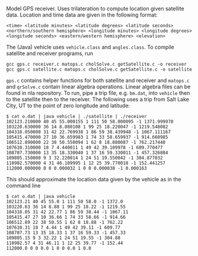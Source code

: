 Model GPS receiver. 
Uses trilateration to compute location given satellite data. 
Location and time data are given in the following format: 
```
<time> <latitude minutes> <latitude degrees> <latitude seconds> <northern/southern hemisphere> <longitude minutes> <longitude degrees> <longitude seconds> <eastern/western hemisphere> <elevation>
```
The (Java) vehicle uses `vehicle.class` and `angles.class`. 
To compile satellite and receiver programs, run
```
gcc gps.c receiver.c matops.c cholSolve.c getSatellite.c -o receiver
gcc gps.c satellite.c matops.c cholSolve.c getSatellite.c -o satellite
```
`gps.c` contains helper functions for both satellite and receiver and `matops.c` and `qrSolve.c` contain linear algebra operations. 
Linear algebra files can be found in nla repository. 
To run, pipe a trip file, e.g. `bm.dat`, into `vehicle` then to the satellite then to the receiver. 
The following uses a trip from Salt Lake City, UT to the point of zero longitude and latitude:
```
$ cat o.dat | java vehicle | ./satellite | ./receiver
102123.210000 40 45 55.000155 1 111 50 58.000095 -1 1371.999970
103220.630000 36 14 8.880108 1 99 25 18.220047 -1 1219.548082
104318.050000 31 42 22.769938 1 86 59 38.439948 -1 1067.111167
105415.470000 27 10 36.659983 1 74 33 58.659937 -1 914.660985
106512.890000 22 38 50.550094 1 62 8 18.880087 -1 762.217440
107610.310000 18 7 4.440011 1 49 42 39.109978 -1 609.770477
108707.730000 13 35 18.330040 1 37 16 59.330011 -1 457.326804
109805.150000 9 3 32.220014 1 24 51 19.550042 -1 304.877032
110902.570000 4 31 46.109995 1 12 25 39.770018 -1 152.441257
112000.000000 0 0 0.000032 1 0 0 0.000038 -1 0.000163
```
This should approximate the location data given by the vehicle as in the command line 
```
$ cat o.dat | java vehicle 
102123.21 40 45 55.0 1 111 50 58.0 -1 1372.0
103220.63 36 14 8.88 1 99 25 18.22 -1 1219.55
104318.05 31 42 22.77 1 86 59 38.44 -1 1067.11
105415.47 27 10 36.66 1 74 33 58.66 -1 914.66
106512.89 22 38 50.55 1 62 8 18.88 -1 762.22
107610.31 18 7 4.44 1 49 42 39.11 -1 609.77
108707.73 13 35 18.33 1 37 16 59.33 -1 457.33
109805.15 9 3 32.22 1 24 51 19.55 -1 304.88
110902.57 4 31 46.11 1 12 25 39.77 -1 152.44
112000.0 0 0 0.0 1 0 0 0.0 1 0.0
```
